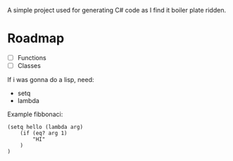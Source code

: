 A simple project used for generating C# code as I find it boiler plate ridden.

# Roadmap

- [ ] Functions
- [ ] Classes

If i was gonna do a lisp, need:

- setq
- lambda

Example fibbonaci:

```
(setq hello (lambda arg)
	(if (eq? arg 1)
		"HI"
	)
)

```
